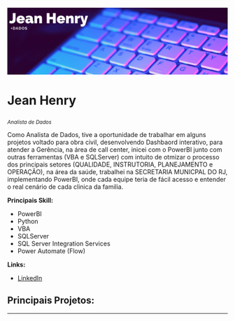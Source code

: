 <p align="center">
  <img src="banner_github_2.png" >
</p>

# Jean Henry
<sub>*Analista de Dados*</sub>

Como Analista de Dados, tive a oportunidade de trabalhar em alguns projetos voltado para obra civil, desenvolvendo Dashbaord interativo, para atender a Gerência, na área de call center, inicei com o PowerBI junto com outras ferramentas (VBA e SQLServer) com intuito de otmizar o processo dos principais setores (QUALIDADE, INSTRUTORIA, PLANEJAMENTO e OPERAÇÃO), na área da saúde, trabalhei na SECRETARIA MUNICPAL DO RJ, implementando PowerBI, onde cada equipe teria de fácil acesso e entender o real cenário de cada clinica da familia.

**Principais Skill:** 
* PowerBI
* Python
* VBA
* SQLServer
* SQL Server Integration Services
* Power Automate (Flow)

**Links:**
* [LinkedIn](www.linkedin.com/in/jeanhenr)


## Principais Projetos:


---




